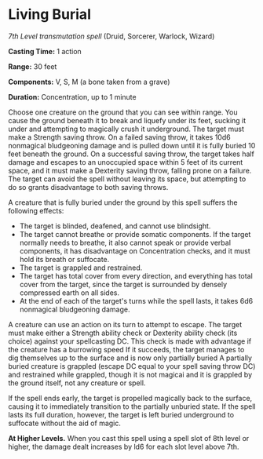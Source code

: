 # Living Burial
*7th Level transmutation spell* (Druid, Sorcerer, Warlock, Wizard)

**Casting Time:** 1 action

**Range:** 30 feet

**Components:** V, S, M (a bone taken from a grave)

**Duration:** Concentration, up to 1 minute

Choose one creature on the ground that you can see within range. You cause the ground beneath it to break and liquefy under its feet, sucking it under and attempting to magically crush it underground. The target must make a Strength saving throw. On a failed saving throw, it takes 10d6 nonmagical bludgeoning damage and is pulled down until it is fully buried 10 feet beneath the ground. On a successful saving throw, the target takes half damage and escapes to an unoccupied space within 5 feet of its current space, and it must make a Dexterity saving throw, falling prone on a failure. The target can avoid the spell without leaving its space, but attempting to do so grants disadvantage to both saving throws.

A creature that is fully buried under the ground by this spell suffers the following effects:
* The target is blinded, deafened, and cannot use blindsight.
* The target cannot breathe or provide somatic components. If the target normally needs to breathe, it also cannot speak or provide verbal components, it has disadvantage on Concentration checks, and it must hold its breath or suffocate.
* The target is grappled and restrained.
* The target has total cover from every direction, and everything has total cover from the target, since the target is surrounded by densely compressed earth on all sides.
* At the end of each of the target's turns while the spell lasts, it takes 6d6 nonmagical bludgeoning damage.

A creature can use an action on its turn to attempt to escape. The target must make either a Strength ability check or Dexterity ability check (its choice) against your spellcasting DC. This check is made with advantage if the creature has a burrowing speed If it succeeds, the target manages to dig themselves up to the surface and is now only partially buried A partially buried creature is grappled (escape DC equal to your spell saving throw DC) and restrained while grappled, though it is not magicai and it is grappled by the ground itself, not any creature or spell.

If the spell ends early, the target is propelled magically back to the surface, causing it to immediately transition to the partially unburied state. If the spell lasts its full duration, however, the target is left buried underground to suffocate without the aid of magic.

**At Higher Levels.** When you cast this spell using a spell slot of 8th level or higher, the damage dealt increases by ld6 for each slot level above 7th.
